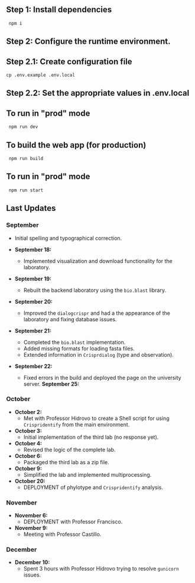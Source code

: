 ## Step 1: Install dependencies

```
 npm i
```

## Step 2: Configure the runtime environment.

## Step 2.1: Create configuration file

```
cp .env.example .env.local
```

## Step 2.2: Set the appropriate values in .env.local

## To run in "prod" mode

```
 npm run dev
```

## To build the web app (for production)

```
 npm run build
```

## To run in "prod" mode

```
 npm run start
```

## Last Updates

### September

  - Initial spelling and typographical correction. 

- **September 18:**
  - Implemented visualization and download functionality for the laboratory.
- **September 19:**
  - Rebuilt the backend laboratory using the `bio.blast` library.
- **September 20:**
  - Improved the `dialogcrispr` and had a  the appearance of the laboratory and fixing database issues.
- **September 21:**
  - Completed the `bio.blast` implementation.
  - Added missing formats for loading fasta files.
  - Extended information in `Crisprdialog` (type and observation).
- **September 22:**
  - Fixed errors in the build and deployed the page on the university server.
   **September 25:**


### October

- **October 2:**
  - Met with Professor Hidrovo to create a Shell script for using `Crispridentify` from the main environment.
- **October 3:**
  - Initial implementation of the third lab (no response yet).
- **October 4:**
  - Revised the logic of the complete lab.
- **October 6:**
  - Packaged the third lab as a zip file.
- **October 9:**
  - Simplified the lab and implemented multiprocessing.
- **October 20:**
  - DEPLOYMENT of phylotype and `Crispridentify` analysis.

### November

- **November 6:**
  - DEPLOYMENT with Professor Francisco.
- **November 9:**
  - Meeting with Professor Castillo.

### December

- **December 10:**
  - Spent 3 hours with Professor Hidrovo trying to resolve `gunicorn` issues.
